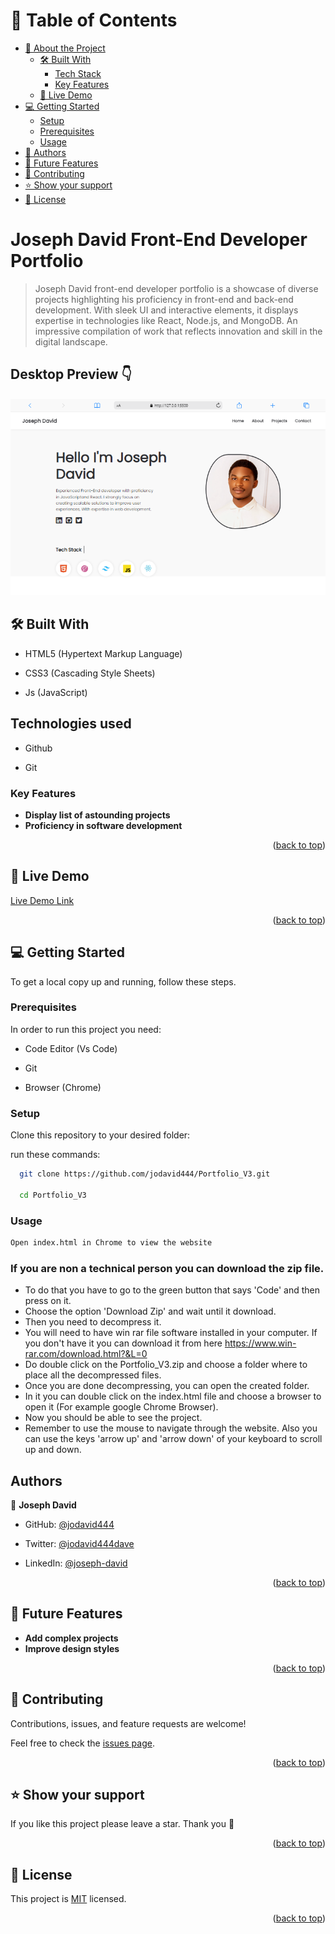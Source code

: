 # 📗 Table of Contents

- [📖 About the Project](#about-project)
  - [🛠 Built With](#built-with)
    - [Tech Stack](#tech-stack)
    - [Key Features](#key-features)
  - [🚀 Live Demo](#live-demo)
- [💻 Getting Started](#getting-started)
  - [Setup](#setup)
  - [Prerequisites](#prerequisites)
  - [Usage](#usage)
- [👥 Authors](#authors)
- [🔭 Future Features](#future-features)
- [🤝 Contributing](#contributing)
- [⭐️ Show your support](#support)
- [📝 License](#license)


# Joseph David Front-End Developer Portfolio <a name="about-project"></a>

> Joseph David front-end developer portfolio is a showcase of diverse projects highlighting his proficiency in front-end and back-end development. With sleek UI and interactive elements, it displays expertise in technologies like React, Node.js, and MongoDB. An impressive compilation of work that reflects innovation and skill in the digital landscape.

## Desktop Preview 👇
<img src="/media/mobile (10).png" alt="screenshot-img">

## 🛠 Built With <a name="built-with"></a>

- HTML5 (Hypertext Markup Language)

- CSS3 (Cascading Style Sheets)

- Js (JavaScript)


## Technologies used

- Github

- Git

### Key Features <a name="key-features"></a>

- **Display list of astounding projects**
- **Proficiency in software development**

<p align="right">(<a href="#readme-top">back to top</a>)</p>

## 🚀 Live Demo <a name="live-demo"></a>

[Live Demo Link]()

<p align="right">(<a href="#readme-top">back to top</a>)</p>

## 💻 Getting Started <a name="getting-started"></a>

To get a local copy up and running, follow these steps.

### Prerequisites

In order to run this project you need:

- Code Editor (Vs Code)

- Git 

- Browser (Chrome)

### Setup

Clone this repository to your desired folder:

run these commands:

```sh
  git clone https://github.com/jodavid444/Portfolio_V3.git

  cd Portfolio_V3
```

### Usage

```sh
Open index.html in Chrome to view the website
```

### If you are non a technical person you can download the zip file.

- To do that you have to go to the green button that says 'Code' and then press on it.
- Choose the option 'Download Zip' and wait until it download.
- Then you need to decompress it.
- You will need to have win rar file software installed in your computer. If you don't have it you can download it from here https://www.win-rar.com/download.html?&L=0
- Do double click on the Portfolio_V3.zip and choose a folder where to place all the decompressed files.
- Once you are done decompressing, you can open the created folder.
- In it you can double click on the index.html file and choose a browser to open it (For example google Chrome Browser).
- Now you should be able to see the project.
- Remember to use the mouse to navigate through the website. Also you can use the keys 'arrow up' and 'arrow down' of your keyboard to scroll up and down.

## Authors <a name="authors"></a>

👤 **Joseph David**

- GitHub: [@jodavid444](https://github.com/jodavid444)

- Twitter: [@jodavid444dave](https://twitter.com/jodavid444dave)

- LinkedIn: [@joseph-david](https://www.linkedin.com/in/joseph-david-/)

<p align="right">(<a href="#readme-top">back to top</a>)</p>

## 🔭 Future Features <a name="future-features"></a>

- **Add complex projects**
- **Improve design styles**

<p align="right">(<a href="#readme-top">back to top</a>)</p>

## 🤝 Contributing <a name="contributing"></a>

Contributions, issues, and feature requests are welcome!

Feel free to check the [issues page](../../issues/).

<p align="right">(<a href="#readme-top">back to top</a>)</p>

## ⭐️ Show your support <a name="support"></a>

If you like this project please leave a star. Thank you 🙏

<p align="right">(<a href="#readme-top">back to top</a>)</p>

## 📝 License <a name="license"></a>

This project is [MIT](./LICENSE) licensed.

<p align="right">(<a href="#readme-top">back to top</a>)</p>
